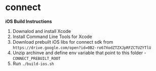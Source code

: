 # connect

**iOS Build Instructions**

1. Downalod and install Xcode
2. Install Command Line Tools for Xcode
3. Download prebuilt iOS libs for connect sdk from `https://drive.google.com/open?id=0B2-ro67XodZTZXJpRFZCTUZYTlU`
4. Unzip archinve and define env variable that point to this folder - `CONNECT_PREBUILT_ROOT`
5. Run `./build-ios.sh`
